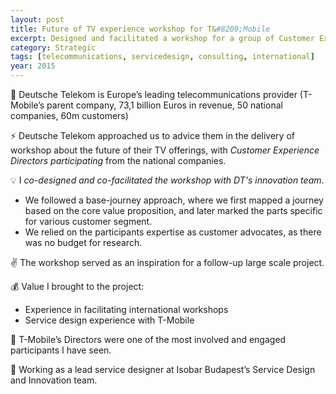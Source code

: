 ```yaml
---
layout: post
title: Future of TV experience workshop for T&#8209;Mobile
excerpt: Designed and facilitated a workshop for a group of Customer Experience Directors from 7 countries
category: Strategic
tags: [telecommunications, servicedesign, consulting, international]
year: 2015
---
```


🏢 Deutsche Telekom is Europe’s leading telecommunications provider (T-Mobile’s parent company, 73,1 billion Euros in revenue, 50 national companies, 60m customers) 

⚡ Deutsche Telekom approached us to advice them in the delivery of workshop about the future of their TV offerings, with *Customer Experience Directors participating* from the national companies.

💡 I *co-designed and co-facilitated the workshop with DT's innovation team*. 

* We followed a base-journey approach, where we first mapped a journey based on the core value proposition, and later marked the parts specific for various customer segment. 
* We relied on the participants expertise as customer advocates, as there was no budget for research. 

✌️ The workshop served as an inspiration for a follow-up large scale project. 

💰 Value I brought to the project:

* Experience in facilitating international workshops
* Service design experience with T-Mobile 

💙 T-Mobile’s Directors were one of the most involved and engaged participants I have seen. 

👥 Working as a lead service designer at Isobar Budapest’s Service Design and Innovation team.